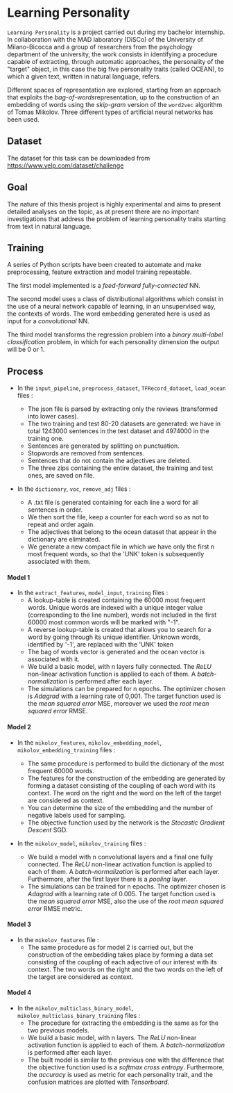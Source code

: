 # Learning Personality

`Learning Personality` is a project carried out during my bachelor internship.
In collaboration with the MAD laboratory (DiSCo) of the University of Milano-Bicocca and a group of researchers from the psychology department of the university, the work consists in identifying a procedure capable of extracting, through automatic approaches, the personality of the "target" object, in this case  the big five personality traits (called OCEAN), to which a given text, written in natural language, refers.

Different spaces of representation are explored, starting from an approach that exploits the *bag-of-words*representation, up to the construction of an embedding of words using the *skip-gram* version of the `word2vec` algorithm of Tomas Mikolov. Three different types of artificial neural networks has been used.
 
 ## Dataset
 
The dataset for this task can be downloaded from https://www.yelp.com/dataset/challenge

## Goal

The nature of this thesis project is highly experimental and aims to present detailed analyses on the topic, as at present there are no important investigations that address the problem of learning personality traits starting from text in natural language.

## Training

A series of Python scripts have been created to automate and make preprocessing, feature extraction and model training repeatable. 

The first model implemented is a *feed-forward fully-connected* NN.  

The second model uses a class of distributional algorithms which consist in the use of a neural network capable of learning, in an unsupervised way, the contexts of words. The word embedding generated here is used as input for a *convolutional* NN.

The third model transforms the regression problem into a *binary multi-label classification* problem, in which for each personality dimension the output will be 0 or 1.

## Process

* In the `input_pipeline`, `preprocess_dataset`, `TFRecord_dataset`, `load_ocean` files :
    * The json file is parsed by extracting only the reviews (transformed into lower cases).
    * The two training and test 80-20 datasets are generated: we have in total 1243000 sentences in the test dataset and 4974000 in the training one.
    * Sentences are generated by splitting on punctuation.    
    * Stopwords are removed from sentences.
    * Sentences that do not contain the adjectives are deleted.
    * The three zips containing the entire dataset, the training and test ones, are saved on file.

* In the `dictionary`, `voc`, `remove_adj` files :
    * A .txt file is generated containing for each line a word for all sentences in order. 
    * We then sort the file, keep a counter for each word so as not to repeat and order again.
    * The adjectives that belong to the ocean dataset that appear in the dictionary are eliminated.
    * We generate a new compact file in which we have only the first n most frequent words, so that the 'UNK' token is subsequently associated with them.

#### Model 1
   
* In the `extract_features`, `model_input`, `training` files :
    * A lookup-table is created containing the 60000 most frequent words. Unique words are indexed with a unique integer value (corresponding to the line number), words not included in the first 60000 most common words will be marked with "-1".
    * A reverse lookup-table is created that allows you to search for a word by going through its unique identifier. Unknown words, identified by '-1', are replaced with the 'UNK' token
    * The bag of words vector is generated and the ocean vector is associated with it.
    * We build a basic model, with n layers fully connected. The *ReLU* non-linear activation function is applied to each of them. A *batch-normalization* is performed after each layer.
    * The simulations can be prepared for n epochs. The optimizer chosen is *Adagrad* with a learning rate of 0,001. The target function used is the *mean squared error* MSE, moreover we used the *root mean squared error* RMSE.

#### Model 2

* In the `mikolov_features`, `mikolov_embedding_model`, `mikolov_embedding_training` files :
    * The same procedure is performed to build the dictionary of the most frequent 60000 words. 
    * The features for the construction of the embedding are generated by forming a dataset consisting of the coupling of each word with its context. The word on the right and the word on the left of the target are considered as context.
    * You can determine the size of the embedding and the number of negative labels used for sampling.
    * The objective function used by the network is the *Stocastic Gradient Descent* SGD.

* In the `mikolov_model`, `mikolov_training` files :
    * We build a model with n convolutional layers and a final one fully connected. The *ReLU* non-linear activation function is applied to each of them. A *batch-normalization* is performed after each layer. Furthermore, after the first layer there is a *pooling* layer.
    * The simulations can be trained for n epochs. The optimizer chosen is *Adagrad* with a learning rate of 0.005. The target function used is the *mean squared error* MSE, also the use of the *root mean squared error* RMSE metric.


#### Model 3

* In the `mikolov_features` file :
    * The same procedure as for model 2 is carried out, but the construction of the embedding takes place by forming a data set consisting of the coupling of each adjective of our interest with its context. The two words on the right and the two words on the left of the target are considered as context.
    
#### Model 4

* In the `mikolov_multiclass_binary_model`, `mikolov_multiclass_binary_training` files :
    * The procedure for extracting the embedding is the same as for the two previous models.    
    * We build a basic model, with n layers. The *ReLU* non-linear activation function is applied to each of them. A *batch-normalization* is performed after each layer.
    * The built model is similar to the previous one with the difference that the objective function used is a *softmax cross entropy*. Furthermore, the *accuracy* is used as metric for each personality trait, and the confusion matrices are plotted with *Tensorboard*.
